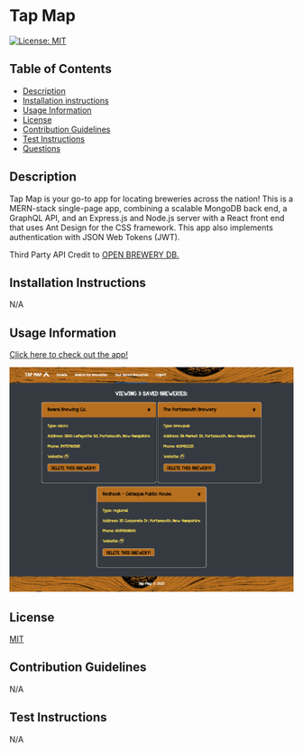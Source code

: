# Tap Map

[![License: MIT](https://img.shields.io/badge/License-MIT-yellow.svg)](https://opensource.org/licenses/MIT)

## Table of Contents
* [Description](#description)
* [Installation instructions](#installation-instructions)
* [Usage Information](#usage-information)
* [License](#license)
* [Contribution Guidelines](#contribution-guidelines)
* [Test Instructions](#test-instructions)
* [Questions](#questions)

## Description
Tap Map is your go-to app for locating breweries across the nation! This is a MERN-stack single-page app, combining a scalable MongoDB back end, a GraphQL API, and an Express.js and Node.js server with a React front end that uses Ant Design for the CSS framework. This app also implements authentication with JSON Web Tokens (JWT).

Third Party API Credit to [OPEN BREWERY DB.](https://www.openbrewerydb.org)

## Installation Instructions
N/A

## Usage Information
[Click here to check out the app!](https://tap-map-app.herokuapp.com/)

![Tap Map Screenshot](./client/src/assets/images/tap-map-app-screenshot.png)

## License
[MIT](https://opensource.org/licenses/MIT)

## Contribution Guidelines
N/A

## Test Instructions
N/A

